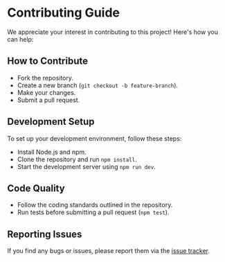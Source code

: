 # Contributing Guide

We appreciate your interest in contributing to this project! Here's how you can help:

## How to Contribute

- Fork the repository.
- Create a new branch (`git checkout -b feature-branch`).
- Make your changes.
- Submit a pull request.

## Development Setup

To set up your development environment, follow these steps:

- Install Node.js and npm.
- Clone the repository and run `npm install`.
- Start the development server using `npm run dev`.

## Code Quality

- Follow the coding standards outlined in the repository.
- Run tests before submitting a pull request (`npm test`).

## Reporting Issues

If you find any bugs or issues, please report them via the [issue tracker](https://github.com/your-repo/issues).
